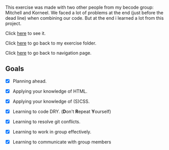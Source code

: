 This exercise was made with two other people from my becode group: Mitchell and Korneel. We faced a lot of problems at the end (just before the dead line) when combining our code.
But at the end i learned a lot from this project.

Click [here](https://scenoxmans.github.io/learning-markup/exercises/3.%20sass/1.multi-pager/) to see it.

Click [here](https://github.com/scenoxmans/learning-markup/tree/master/exercises/3.%20sass) to go back to my exercise folder.

Click [here](https://scenoxmans.github.io/learning-markup/) to go back to navigation page.


## Goals

- [x] Planning ahead.
- [x] Applying your knowledge of HTML.
- [x] Applying your knowledge of (S)CSS.
- [x] Learning to code DRY. (**D**on't **R**epeat **Y**ourself)
- [x] Learning to resolve git conflicts.
- [x] Learning to work in group effectively.
- [x] Learning to communicate with group members

